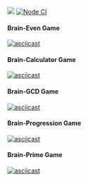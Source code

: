 <a href="https://codeclimate.com/github/codeclimate/codeclimate/maintainability"><img src="https://api.codeclimate.com/v1/badges/a99a88d28ad37a79dbf6/maintainability" /></a>
[![Node CI](https://github.com/AnnTro/frontend-project-lvl1/workflows/Node%20CI/badge.svg)](https://github.com/AnnTro/frontend-project-lvl1/actions)

#### Brain-Even Game
[![asciicast](https://asciinema.org/a/NknvI5jCO5LSkREFRSoGtOPmZ.svg)](https://asciinema.org/a/NknvI5jCO5LSkREFRSoGtOPmZ)

#### Brain-Calculator Game
[![asciicast](https://asciinema.org/a/viCYcKTc73rNa4fUlXb0zQsHS.svg)](https://asciinema.org/a/viCYcKTc73rNa4fUlXb0zQsHS)

#### Brain-GCD Game
[![asciicast](https://asciinema.org/a/hdIxiR4ACxGm0WePW8W4FStCd.svg)](https://asciinema.org/a/hdIxiR4ACxGm0WePW8W4FStCd)

#### Brain-Progression Game
[![asciicast](https://asciinema.org/a/IDFYrbwkWd9dwGocv5oAkytBU.svg)](https://asciinema.org/a/IDFYrbwkWd9dwGocv5oAkytBU)

#### Brain-Prime Game
[![asciicast](https://asciinema.org/a/AMDwF4Aa2FwNkTYsn9YJnY6at.svg)](https://asciinema.org/a/AMDwF4Aa2FwNkTYsn9YJnY6at)